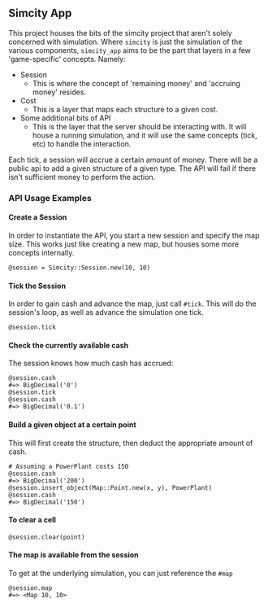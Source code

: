 ## Simcity App

This project houses the bits of the simcity project that aren't solely concerned
with simulation.  Where `simcity` is just the simulation of the various
components, `simcity_app` aims to be the part that layers in a few
'game-specific' concepts.  Namely:

- Session
  - This is where the concept of 'remaining money' and 'accruing money' resides.
- Cost
  - This is a layer that maps each structure to a given cost.
- Some additional bits of API
  - This is the layer that the server should be interacting with.  It will house
    a running simulation, and it will use the same concepts (tick, etc) to
    handle the interaction.

Each tick, a session will accrue a certain amount of money.  There will be a
public api to add a given structure of a given type.  The API will fail if there
isn't sufficient money to perform the action.

### API Usage Examples

#### Create a Session
In order to instantiate the API, you start a new session and specify the map
size.  This works just like creating a new map, but houses some more concepts
internally.

    @session = Simcity::Session.new(10, 10)

#### Tick the Session
In order to gain cash and advance the map, just call `#tick`.  This will do the
session's loop, as well as advance the simulation one tick.

    @session.tick

#### Check the currently available cash
The session knows how much cash has accrued:

    @session.cash
    #=> BigDecimal('0')
    @session.tick
    @session.cash
    #=> BigDecimal('0.1')

#### Build a given object at a certain point
This will first create the structure, then deduct the appropriate amount of
cash.

    # Assuming a PowerPlant costs 150
    @session.cash
    #=> BigDecimal('200')
    @session.insert_object(Map::Point.new(x, y), PowerPlant)
    @session.cash
    #=> BigDecimal('150')

#### To clear a cell
    @session.clear(point)

#### The map is available from the session
To get at the underlying simulation, you can just reference the `#map`

    @session.map
    #=> <Map 10, 10>

